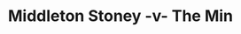 ---
year: "2012"
serialNumber: "0413" 
game: "Middleton Stoney"
title: "Middleton Stoney -v- The Min"
gameLocation: ""
gameDate: ""
result: ""
resultType: ""
type: "game"
---